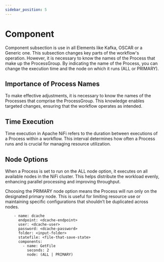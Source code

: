 ```yaml
---
sidebar_position: 5
---
```

# Component


Component subsection is use in all Elements like Kafka, OSCAR or a Generic one. This subsection changes key parts of the workflow's operation. However, it is necessary to know the names of the Process that make up the ProcessGroup. By indicating the name of the Process, you can change the execution time and the node on which it runs (ALL or PRIMARY).

## Importance of Process Names

To make effective adjustments, it is necessary to know the names of the Processes that comprise the ProcessGroup. This knowledge enables targeted changes, ensuring that the workflow operates as intended.


## Time Execution

Time execution in Apache NiFi refers to the duration between executions of a Process within a workflow. This interval determines how often a Process runs and is crucial for managing resource utilization.

## Node Options

When a Process is set to run on the ALL node option, it executes on all available nodes in the NiFi cluster. This helps distribute the workload evenly, enhancing parallel processing and improving throughput.

Choosing the PRIMARY node option means the Process will run only on the designated primary node. This is useful for limiting resource use or maintaining specific configurations that shouldn’t be duplicated across nodes. 



```
    - name: dcache
      endpoint: <dcache-endpoint>
      user: <dcache-user>
      password: <dcache-password>
      folder: <input-folder>
      statefile: <file-that-save-state>
      components:
        - name: GetFile
          seconds: 2
          node: (ALL | PRIMARY)

```
